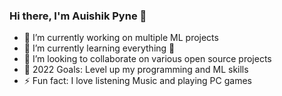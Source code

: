 
### Hi there, I'm Auishik Pyne 👋



- 🔭 I’m currently working on multiple ML projects
- 🌱 I’m currently learning everything 🤣
- 👯 I’m looking to collaborate on various open source projects
- 🥅 2022 Goals: Level up my programming and ML skills
- ⚡ Fun fact: I love listening Music and playing PC games









[email]: auishikpyne@gmail.com
[twitter]: https://twitter.com/AuishikP

[linkedin]: https://www.linkedin.com/in/auishikpyne/
